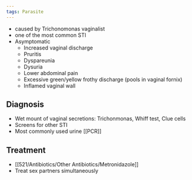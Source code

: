 ```yaml
---
tags: Parasite
---
```

- caused by Trichonomonas vaginalist
- one of the most common STI
- Asymptomatic
	- Increased vaginal discharge
	- Pruritis
	- Dyspareunia
	- Dysuria
	- Lower abdominal pain
	- Excessive green/yellow frothy discharge (pools in vaginal fornix)
	- Inflamed vaginal wall

## Diagnosis
- Wet mount of vaginal secretions: Trichonmonas, Whiff test, Clue cells
- Screens for other STI 
- Most commonly used urine [[PCR]]

## Treatment
- [[521/Antibiotics/Other Antibiotics/Metronidazole]]
- Treat sex partners simultaneously 